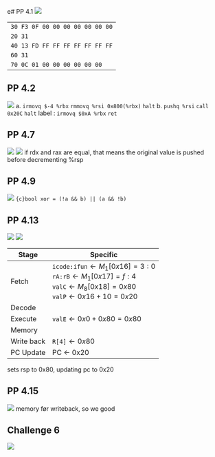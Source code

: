 e# PP 4.1
![](Pasted%20image%2020240313093510.png)

|                                 |
| ------------------------------- |
| `30 F3 0F 00 00 00 00 00 00 00` |
| `20 31`                         |
| `40 13 FD FF FF FF FF FF FF FF` |
| `60 31`                         |
| `70 0C 01 00 00 00 00 00 00`    |
## PP 4.2
![](Pasted%20image%2020240313094939.png)
a.
`irmovq $-4 %rbx`
`rmmovq %rsi 0x800(%rbx)`
`halt`
b.
`pushq %rsi`
`call 0x20C`
`halt`
label :
`irmovq $0xA %rbx`
`ret`
## PP 4.7
![](Pasted%20image%2020240313100253.png)
![](Pasted%20image%2020240313100308.png)
if rdx and rax are equal, that means the original value is pushed before decrementing %rsp
## PP 4.9
![](Pasted%20image%2020240313100815.png)
`{c}bool xor = (!a && b) || (a && !b)`
## PP 4.13
![](Pasted%20image%2020240313101220.png)
![](Pasted%20image%2020240313101300.png)


| Stage      | Specific                                                                                                                                                  |
| ---------- | --------------------------------------------------------------------------------------------------------------------------------------------------------- |
| Fetch      | `icode:ifun`$\leftarrow M_{1}[0x16]=3:0$<br>`rA:rB`$\leftarrow M_{1}[0x17]=f:4$<br>`valC`$\leftarrow M_{8}[0x18]=0x80$<br>`valP`$\leftarrow 0x16+10=0x20$ |
| Decode     |                                                                                                                                                           |
| Execute    | `valE`$\leftarrow 0x0 + 0x80=0x80$                                                                                                                        |
| Memory     |                                                                                                                                                           |
| Write back | `R[4]`$\leftarrow 0x80$                                                                                                                                   |
| PC Update  | PC <- 0x20                                                                                                                                                |
sets rsp to 0x80, updating pc to 0x20
## PP 4.15
![](Pasted%20image%2020240313103332.png)
memory før writeback, so we good
## Challenge 6
![](Pasted%20image%2020240313111342.png)
